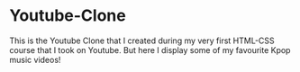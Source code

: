 # Youtube-Clone
 This is the Youtube Clone that I created during my very first HTML-CSS course that I took on Youtube. But here I display some of my favourite Kpop music videos!
